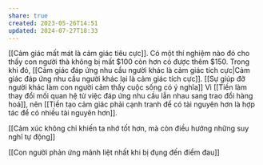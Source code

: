 ```yaml
---
share: true
created: 2023-05-26T14:51
updated: 2024-07-27T18:33
---
```

[[Cảm giác mất mát là cảm giác tiêu cực]]. Có một thí nghiệm nào đó cho thấy con người thà không bị mất $100 còn hơn có được thêm $150. Trong khi đó, [[Cảm giác đáp ứng nhu cầu người khác là cảm giác tích cực|Cảm giác đáp ứng nhu cầu người khác lại là cảm giác tích cực]]. [[Sự giúp đỡ người khác làm con người cảm thấy cuộc sống có ý nghĩa]]
Vì [[Tiền làm thay đổi mối quan hệ từ việc đáp ứng nhu cầu lẫn nhau sang trao đổi hàng hoá]], nên [[Tiền tạo cảm giác phải cạnh tranh để có tài nguyên hơn là hợp tác để có nhiều tài nguyên hơn]].

[[Cảm xúc không chỉ khiến ta nhớ tốt hơn, mà còn điều hướng những suy nghĩ tự động]]

[[Con người phản ứng mãnh liệt nhất khi bị đụng đến điểm đau]]
